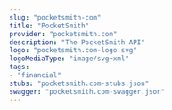 ```yaml
---
slug: "pocketsmith-com"
title: "PocketSmith"
provider: "pocketsmith.com"
description: "The PocketSmith API"
logo: "pocketsmith.com-logo.svg"
logoMediaType: "image/svg+xml"
tags:
- "financial"
stubs: "pocketsmith.com-stubs.json"
swagger: "pocketsmith.com-swagger.json"
---
```

